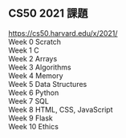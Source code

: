 <h2>CS50 2021 課題</h2>

https://cs50.harvard.edu/x/2021/<br/>
Week 0 Scratch<br />
Week 1 C<br />
Week 2 Arrays<br />
Week 3 Algorithms<br />
Week 4 Memory<br />
Week 5 Data Structures<br />
Week 6 Python<br />
Week 7 SQL<br />
Week 8 HTML, CSS, JavaScript<br />
Week 9 Flask<br />
Week 10 Ethics


